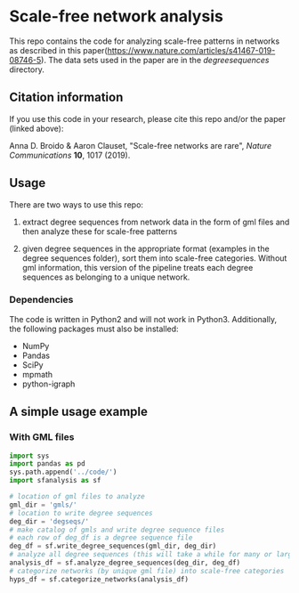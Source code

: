 # Scale-free network analysis

This repo contains the code for analyzing scale-free patterns in networks as described in this paper(https://www.nature.com/articles/s41467-019-08746-5). The data sets used in the paper are in the *degreesequences* directory.

## Citation information

If you use this code in your research, please cite this repo and/or the paper (linked above):

 Anna D. Broido & Aaron Clauset, "Scale-free networks are rare", *Nature Communications* **10**, 1017 (2019).

## Usage

There are two ways to use this repo:

1) extract degree sequences from network data in the form of gml files and then analyze these for scale-free patterns

2) given degree sequences in the appropriate format (examples in the degree sequences folder), sort them into scale-free categories. Without gml information, this version of the pipeline treats each degree sequences as belonging to a unique network.  

### Dependencies
The code is written in Python2 and will not work in Python3. Additionally, the following packages must also be installed:
* NumPy
* Pandas
* SciPy
* mpmath
* python-igraph

## A simple usage example
### With GML files
```python
import sys
import pandas as pd
sys.path.append('../code/')
import sfanalysis as sf

# location of gml files to analyze
gml_dir = 'gmls/'
# location to write degree sequences
deg_dir = 'degseqs/'
# make catalog of gmls and write degree sequence files
# each row of deg_df is a degree sequence file
deg_df = sf.write_degree_sequences(gml_dir, deg_dir)
# analyze all degree sequences (this will take a while for many or large data sets)
analysis_df = sf.analyze_degree_sequences(deg_dir, deg_df)
# categorize networks (by unique gml file) into scale-free categories
hyps_df = sf.categorize_networks(analysis_df)
```
